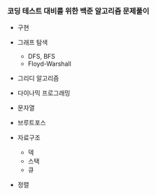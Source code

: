 ### 코딩 테스트 대비를 위한 백준 알고리즘 문제풀이
* 구현

* 그래프 탐색
   * DFS, BFS
   * Floyd-Warshall

* 그리디 알고리즘

* 다이나믹 프로그래밍

* 문자열

* 브루트포스

* 자료구조
   * 덱
   * 스택
   * 큐
  
* 정렬
